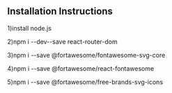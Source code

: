 ## Installation Instructions

1)install node.js

2)npm i --dev--save react-router-dom

3)npm i --save @fortawesome/fontawesome-svg-core

4)npm i --save @fortawesome/react-fontawesome

5)npm i --save @fortawesome/free-brands-svg-icons
